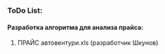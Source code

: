﻿### ToDo List:

#### Разработка алгоритма для анализа прайса:

1. ПРАЙС автовентури.xls (разработчик Шкунов)